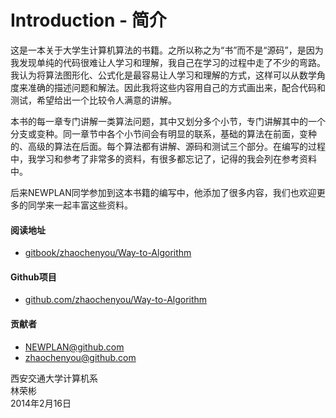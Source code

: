 # Introduction - 简介

这是一本关于大学生计算机算法的书籍。之所以称之为“书”而不是“源码”，是因为我发现单纯的代码很难让人学习和理解，我自己在学习的过程中走了不少的弯路。我认为将算法图形化、公式化是最容易让人学习和理解的方式，这样可以从数学角度来准确的描述问题和解法。因此我将这些内容用自己的方式画出来，配合代码和测试，希望给出一个比较令人满意的讲解。

本书的每一章专门讲解一类算法问题，其中又划分多个小节，专门讲解其中的一个分支或变种。同一章节中各个小节间会有明显的联系，基础的算法在前面，变种的、高级的算法在后面。每个算法都有讲解、源码和测试三个部分。在编写的过程中，我学习和参考了非常多的资料，有很多都忘记了，记得的我会列在参考资料中。

后来NEWPLAN同学参加到这本书籍的编写中，他添加了很多内容，我们也欢迎更多的同学来一起丰富这些资料。


#### 阅读地址

* [gitbook/zhaochenyou/Way-to-Algorithm](https://zhaochenyou.github.io/Way-to-Algorithm/)
    
#### Github项目

* [github.com/zhaochenyou/Way-to-Algorithm](https://github.com/zhaochenyou/Way-to-Algorithm/)

#### 贡献者

* NEWPLAN@github.com
* zhaochenyou@github.com

<p>

西安交通大学计算机系 <br>
林荣彬 <br>
2014年2月16日 <br>

